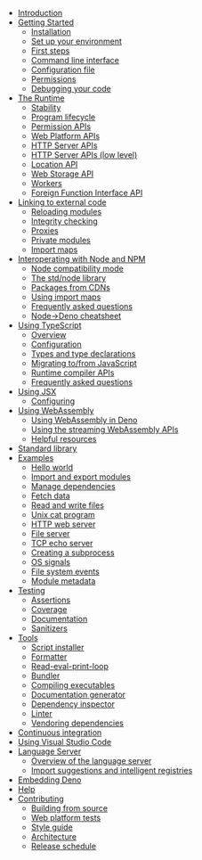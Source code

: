 * [Introduction][0]
* [Getting Started][1]
  * [Installation][2]
  * [Set up your environment][3]
  * [First steps][4]
  * [Command line interface][5]
  * [Configuration file][6]
  * [Permissions][7]
  * [Debugging your code][8]
* [The Runtime][9]
  * [Stability][10]
  * [Program lifecycle][11]
  * [Permission APIs][12]
  * [Web Platform APIs][13]
  * [HTTP Server APIs][14]
  * [HTTP Server APIs (low level)][15]
  * [Location API][16]
  * [Web Storage API][17]
  * [Workers][18]
  * [Foreign Function Interface API][19]
* [Linking to external code][20]
  * [Reloading modules][21]
  * [Integrity checking][22]
  * [Proxies][23]
  * [Private modules][24]
  * [Import maps][25]
* [Interoperating with Node and NPM][26]
  * [Node compatibility mode][27]
  * [The std/node library][28]
  * [Packages from CDNs][29]
  * [Using import maps][30]
  * [Frequently asked questions][31]
  * [Node->Deno cheatsheet][32]
* [Using TypeScript][33]
  * [Overview][34]
  * [Configuration][35]
  * [Types and type declarations][36]
  * [Migrating to/from JavaScript][37]
  * [Runtime compiler APIs][38]
  * [Frequently asked questions][39]
* [Using JSX][40]
  * [Configuring][41]
* [Using WebAssembly][42]
  * [Using WebAssembly in Deno][43]
  * [Using the streaming WebAssembly APIs][44]
  * [Helpful resources][45]
* [Standard library][46]
* [Examples][47]
  * [Hello world][48]
  * [Import and export modules][49]
  * [Manage dependencies][50]
  * [Fetch data][51]
  * [Read and write files][52]
  * [Unix cat program][53]
  * [HTTP web server][54]
  * [File server][55]
  * [TCP echo server][56]
  * [Creating a subprocess][57]
  * [OS signals][58]
  * [File system events][59]
  * [Module metadata][60]
* [Testing][61]
  * [Assertions][62]
  * [Coverage][63]
  * [Documentation][64]
  * [Sanitizers][65]
* [Tools][66]
  * [Script installer][67]
  * [Formatter][68]
  * [Read-eval-print-loop][69]
  * [Bundler][70]
  * [Compiling executables][71]
  * [Documentation generator][72]
  * [Dependency inspector][73]
  * [Linter][74]
  * [Vendoring dependencies][75]
* [Continuous integration][76]
* [Using Visual Studio Code][77]
* [Language Server][78]
  * [Overview of the language server][79]
  * [Import suggestions and intelligent registries][80]
* [Embedding Deno][81]
* [Help][82]
* [Contributing][83]
  * [Building from source][84]
  * [Web platform tests][85]
  * [Style guide][86]
  * [Architecture][87]
  * [Release schedule][88]

[0]: ./introduction.md
[1]: ./getting_started.md
[2]: ./getting_started/installation.md
[3]: ./getting_started/setup_your_environment.md
[4]: ./getting_started/first_steps.md
[5]: ./getting_started/command_line_interface.md
[6]: ./getting_started/configuration_file.md
[7]: ./getting_started/permissions.md
[8]: ./getting_started/debugging_your_code.md
[9]: ./runtime.md
[10]: ./runtime/stability.md
[11]: ./runtime/program_lifecycle.md
[12]: ./runtime/permission_apis.md
[13]: ./runtime/web_platform_apis.md
[14]: ./runtime/http_server_apis.md
[15]: ./runtime/http_server_apis_low_level.md
[16]: ./runtime/location_api.md
[17]: ./runtime/web_storage_api.md
[18]: ./runtime/workers.md
[19]: ./runtime/ffi_api.md
[20]: ./linking_to_external_code.md
[21]: ./linking_to_external_code/reloading_modules.md
[22]: ./linking_to_external_code/integrity_checking.md
[23]: ./linking_to_external_code/proxies.md
[24]: ./linking_to_external_code/private.md
[25]: ./linking_to_external_code/import_maps.md
[26]: ./node.md
[27]: ./node/compatibility_mode.md
[28]: ./node/std_node.md
[29]: ./node/cdns.md
[30]: ./node/import_maps.md
[31]: ./node/faqs.md
[32]: ./node/cheatsheet.md
[33]: ./typescript.md
[34]: ./typescript/overview.md
[35]: ./typescript/configuration.md
[36]: ./typescript/types.md
[37]: ./typescript/migration.md
[38]: ./typescript/runtime.md
[39]: ./typescript/faqs.md
[40]: ./jsx_dom.md
[41]: ./jsx_dom/jsx.md
[42]: ./webassembly.md
[43]: ./webassembly/using_wasm.md
[44]: ./webassembly/using_streaming_wasm.md
[45]: ./webassembly/wasm_resources.md
[46]: ./standard_library.md
[47]: ./examples.md
[48]: ./examples/hello_world.md
[49]: ./examples/import_export.md
[50]: ./examples/manage_dependencies.md
[51]: ./examples/fetch_data.md
[52]: ./examples/read_write_files.md
[53]: ./examples/unix_cat.md
[54]: ./examples/http_server.md
[55]: ./examples/file_server.md
[56]: ./examples/tcp_echo.md
[57]: ./examples/subprocess.md
[58]: ./examples/os_signals.md
[59]: ./examples/file_system_events.md
[60]: ./examples/module_metadata.md
[61]: ./testing.md
[62]: ./testing/assertions.md
[63]: ./testing/coverage.md
[64]: ./testing/documentation.md
[65]: ./testing/sanitizers.md
[66]: ./tools.md
[67]: ./tools/script_installer.md
[68]: ./tools/formatter.md
[69]: ./tools/repl.md
[70]: ./tools/bundler.md
[71]: ./tools/compiler.md
[72]: ./tools/documentation_generator.md
[73]: ./tools/dependency_inspector.md
[74]: ./tools/linter.md
[75]: ./tools/vendor.md
[76]: ./continuous_integration.md
[77]: ./vscode_deno.md
[78]: ./language_server.md
[79]: ./language_server/overview.md
[80]: ./language_server/imports.md
[81]: ./embedding_deno.md
[82]: ./help.md
[83]: ./contributing.md
[84]: ./contributing/building_from_source.md
[85]: ./contributing/web_platform_tests.md
[86]: ./contributing/style_guide.md
[87]: ./contributing/architecture.md
[88]: ./contributing/release_schedule.md
